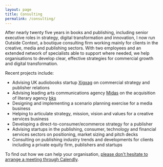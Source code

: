 ```yaml
---
layout: page
title: Consulting
permalink: /consulting/
---
```


After nearly twenty five years in books and publishing, including senior executive roles in strategy, digital transformation and innovation, I now run Outside Context, a boutique consulting firm working mainly for clients in the creative, media and publishing sectors. With two employees and an extended network of specialists able to support where needed, we help organisations to develop clear, effective strategies for commercial growth and digital transformation. 

Recent projects include:
* Advising UK audiobooks startup <a href="https://www.xigxag.co.uk">Xigxag</a> on commercial strategy and publisher relations
* Advising leading arts communications agency <a href="https://midaspr.co.uk/">Midas</a> on the acquisition of literary agency <a href="https://www.thebksagency.com">bks</a>
* Designing and implementing a scenario planning exercise for a media business
* Helping to articulate strategy, mission, vision and values for a creative services business
* Developing a direct-to-consumer/ecommerce strategy for a publisher
* Advising startups in the publishing, consumer, technology and financial services sectors on positioning, market sizing and pitch decks
* Consulting on publishing industry trends and developments for clients including a private equity firm, publishers and startups

To find out how we can help your organisation, <a href="https://calendly.com/outsidecontext">please don't hesitate to arrange a meeting through Calendly</a>. 
